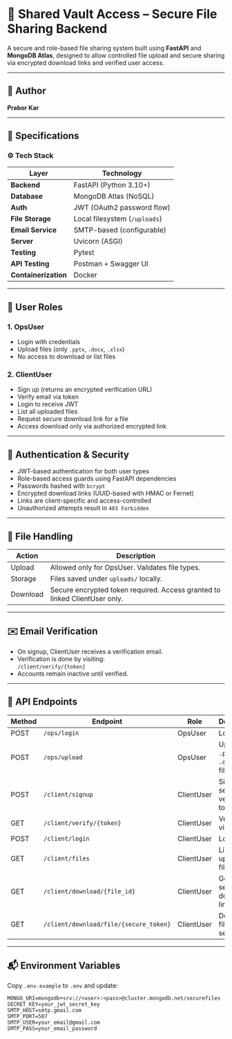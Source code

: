 # 🔐 Shared Vault Access – Secure File Sharing Backend

A secure and role-based file sharing system built using **FastAPI** and **MongoDB Atlas**, designed to allow controlled file upload and secure sharing via encrypted download links and verified user access.

---

## 👤 Author

**Prabor Kar**

---

## 📌 Specifications

### ⚙️ Tech Stack

| Layer         | Technology               |
|---------------|--------------------------|
| **Backend**   | FastAPI (Python 3.10+)    |
| **Database**  | MongoDB Atlas (NoSQL)     |
| **Auth**      | JWT (OAuth2 password flow)|
| **File Storage** | Local filesystem (`/uploads`) |
| **Email Service** | SMTP-based (configurable) |
| **Server**    | Uvicorn (ASGI)            |
| **Testing**   | Pytest                    |
| **API Testing** | Postman + Swagger UI     |
| **Containerization** | Docker               |

---

## 👥 User Roles

### 1. **OpsUser**
- Login with credentials
- Upload files (only `.pptx`, `.docx`, `.xlsx`)
- No access to download or list files

### 2. **ClientUser**
- Sign up (returns an encrypted verification URL)
- Verify email via token
- Login to receive JWT
- List all uploaded files
- Request secure download link for a file
- Access download only via authorized encrypted link

---

## 🔐 Authentication & Security
- JWT-based authentication for both user types
- Role-based access guards using FastAPI dependencies
- Passwords hashed with `bcrypt`
- Encrypted download links (UUID-based with HMAC or Fernet)
- Links are client-specific and access-controlled
- Unauthorized attempts result in `403 Forbidden`

---

## 📁 File Handling

| Action | Description |
|--------|-------------|
| Upload | Allowed only for OpsUser. Validates file types. |
| Storage | Files saved under `uploads/` locally. |
| Download | Secure encrypted token required. Access granted to linked ClientUser only. |

---

## ✉️ Email Verification

- On signup, ClientUser receives a verification email.
- Verification is done by visiting:  
  `/client/verify/{token}`
- Accounts remain inactive until verified.

---

## 🔧 API Endpoints

| Method | Endpoint | Role | Description |
|--------|----------|------|-------------|
| POST   | `/ops/login`         | OpsUser   | Login |
| POST   | `/ops/upload`        | OpsUser   | Upload `.pptx`, `.docx`, `.xlsx` files |
| POST   | `/client/signup`     | ClientUser | Signup + send verification token |
| GET    | `/client/verify/{token}` | ClientUser | Verify email via token |
| POST   | `/client/login`      | ClientUser | Login |
| GET    | `/client/files`      | ClientUser | List all uploaded files |
| GET    | `/client/download/{file_id}` | ClientUser | Generate secure download link |
| GET    | `/client/download/file/{secure_token}` | ClientUser | Download file securely |

---

## 📬 Environment Variables

Copy `.env.example` to `.env` and update:

```env
MONGO_URI=mongodb+srv://<user>:<pass>@cluster.mongodb.net/securefiles
SECRET_KEY=your_jwt_secret_key
SMTP_HOST=smtp.gmail.com
SMTP_PORT=587
SMTP_USER=your_email@gmail.com
SMTP_PASS=your_email_password
